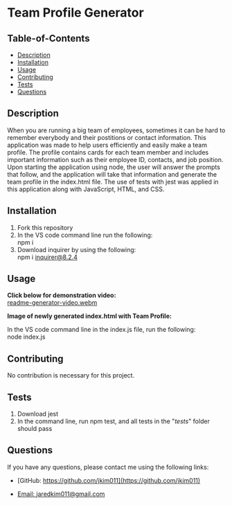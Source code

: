 # Team Profile Generator

## Table-of-Contents
  * [Description](#description)
  * [Installation](#installation)
  * [Usage](#usage)
  * [Contributing](#contributing)
  * [Tests](#tests)
  * [Questions](#questions)
  
  ## Description
  When you are running a big team of employees, sometimes it can be hard to remember everybody and their postitions or contact information. This application was made to help users efficiently and easily make a team profile. The profile contains cards for each team member and includes important information such as their employee ID, contacts, and job position. Upon starting the application using node, the user will answer the prompts that follow, and the application will take that information and generate the team profile in the index.html file. The use of tests with jest was applied in this application along with JavaScript, HTML, and CSS.

  ## Installation
  1. Fork this repository 
  2. In the VS code command line run the following: <br>
      npm i
  3. Download inquirer by using the following: <br>
      npm i inquirer@8.2.4

  ## Usage
  **Click below for demonstration video:** <br>
  [readme-generator-video.webm]() <br>
  
  **Image of newly generated index.html with Team Profile:** <br>
  ![]() <br> 
  
  In the VS code command line in the index.js file, run the following: <br>
      node index.js 

  ## Contributing
  No contribution is necessary for this project.

  ## Tests
  1. Download jest
  2. In the command line, run npm test, and all tests in the "_tests_" folder should pass

  ## Questions
  If you have any questions, please contact me using the following links:

  - [GitHub: https://github.com/jkim011](https://github.com/jkim011)

  - [Email: jaredkim011@gmail.com](mailto:jaredkim011@gmail.com)
